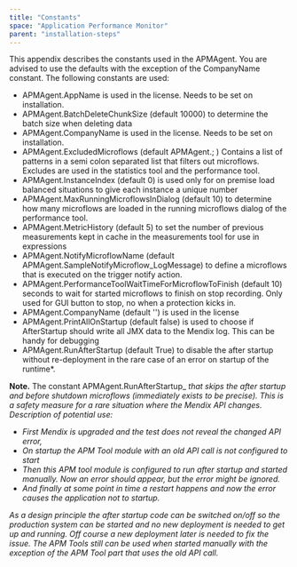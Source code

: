 ```yaml
---
title: "Constants"
space: "Application Performance Monitor"
parent: "installation-steps"
---
```

This appendix describes the constants used in the APMAgent. You are advised to use the defaults with the exception of the CompanyName constant.
The following constants are used:

*   APMAgent.AppName is used in the license. Needs to be set on installation.
*   APMAgent.BatchDeleteChunkSize (default 10000) to determine the batch size when deleting data
*   APMAgent.CompanyName is used in the license. Needs to be set on installation.
*   APMAgent.ExcludedMicroflows (default APMAgent.; ) Contains a list of patterns in a semi colon separated
 list that filters out microflows. Excludes are used in the statistics tool and the performance tool.
*   APMAgent.InstanceIndex (default 0) is used only for on premise load balanced situations to give each 
instance a unique number
*   APMAgent.MaxRunningMicroflowsInDialog (default 10) to determine how many microflows are loaded in the
 running microflows dialog of the performance tool.
*   APMAgent.MetricHistory (default 5) to set the number of previous measurements kept in cache in the 
measurements tool for use in expressions
*   APMAgent.NotifyMicroflowName (default APMAgent.SampleNotifyMicroflow_LogMessage) to define a microflows
that is executed on the trigger notify action.
*   APMAgent.PerformanceToolWaitTimeForMicroflowToFinish (default 10) seconds to wait for started microflows
 to finish on stop recording. Only used for GUI button to stop, no when a protection kicks in.
*   APMAgent.CompanyName (default '<company name constant>') is used in the license
*   APMAgent.PrintAllOnStartup (default false) is used to choose if AfterStartup should write all JMX data
 to the Mendix log. This can be handy for debugging
*   APMAgent.RunAfterStartup (default True) to disable the after startup without re-deployment in the rare 
case of an error on startup of the runtime*.

**Note.** The constant APMAgent.RunAfterStartup_ _that skips the after startup and before shutdown microflows_ _(immediately exists to be precise). This is a safety measure for a rare situation where the Mendix API changes._
_Description of potential use:_

*   _First Mendix is upgraded and the test does not reveal the changed API error,_
*   _On startup the APM Tool module with an old API call is not configured to start_
*   _Then this APM tool module is configured to run after startup and started manually. Now an error should appear, but the error might be ignored._
*   _And finally at some point in time a restart happens and now the error causes the application not to startup._

_As a design principle the after startup code can be switched on/off so the production system can be started and no new deployment is needed to get up and running. Off course a new deployment later is needed to fix the issue. The APM Tools still can be used when started manually with the exception of the APM Tool part that uses the old API call._
